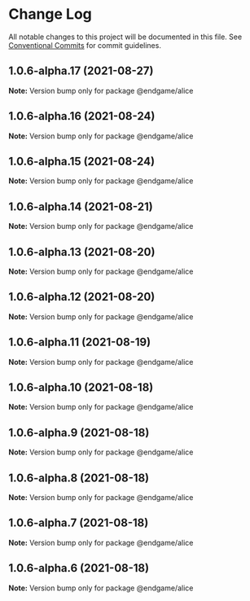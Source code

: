# Change Log

All notable changes to this project will be documented in this file.
See [Conventional Commits](https://conventionalcommits.org) for commit guidelines.

## 1.0.6-alpha.17 (2021-08-27)

**Note:** Version bump only for package @endgame/alice





## 1.0.6-alpha.16 (2021-08-24)

**Note:** Version bump only for package @endgame/alice





## 1.0.6-alpha.15 (2021-08-24)

**Note:** Version bump only for package @endgame/alice





## 1.0.6-alpha.14 (2021-08-21)

**Note:** Version bump only for package @endgame/alice





## 1.0.6-alpha.13 (2021-08-20)

**Note:** Version bump only for package @endgame/alice





## 1.0.6-alpha.12 (2021-08-20)

**Note:** Version bump only for package @endgame/alice





## 1.0.6-alpha.11 (2021-08-19)

**Note:** Version bump only for package @endgame/alice





## 1.0.6-alpha.10 (2021-08-18)

**Note:** Version bump only for package @endgame/alice





## 1.0.6-alpha.9 (2021-08-18)

**Note:** Version bump only for package @endgame/alice





## 1.0.6-alpha.8 (2021-08-18)

**Note:** Version bump only for package @endgame/alice





## 1.0.6-alpha.7 (2021-08-18)

**Note:** Version bump only for package @endgame/alice





## 1.0.6-alpha.6 (2021-08-18)

**Note:** Version bump only for package @endgame/alice
